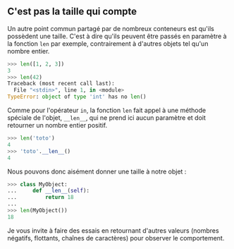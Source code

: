 ## C'est pas la taille qui compte

Un autre point commun partagé par de nombreux conteneurs est qu'ils possèdent une taille.
C'est à dire qu'ils peuvent être passés en paramètre à la fonction `len` par exemple, contrairement à d'autres objets tel qu'un nombre entier.

```python
>>> len([1, 2, 3])
3
>>> len(42)
Traceback (most recent call last):
  File "<stdin>", line 1, in <module>
TypeError: object of type 'int' has no len()
```

Comme pour l'opérateur `in`, la fonction `len` fait appel à une méthode spéciale de l'objet, `__len__`, qui ne prend ici aucun paramètre et doit retourner un nombre entier positif.

```python
>>> len('toto')
4
>>> 'toto'.__len__()
4
```

Nous pouvons donc aisément donner une taille à notre objet :

```python
>>> class MyObject:
...     def __len__(self):
...         return 18
...
>>> len(MyObject())
18
```

Je vous invite à faire des essais en retournant d'autres valeurs (nombres négatifs, flottants, chaînes de caractères) pour observer le comportement.
